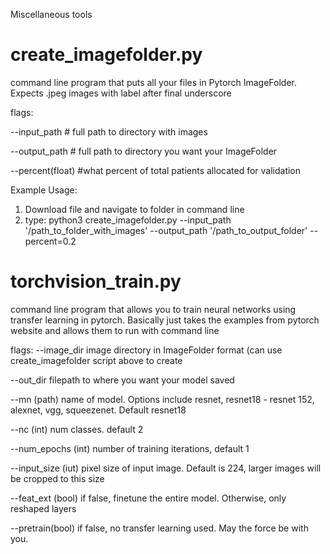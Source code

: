 Miscellaneous tools 

# create_imagefolder.py
command line program that puts all your files in Pytorch ImageFolder.  Expects .jpeg images with label after final underscore

flags:

--input_path # full path to directory with images

--output_path # full path to directory you want your ImageFolder 

--percent(float) #what percent of total patients allocated for validation 

Example Usage:
1) Download file and navigate to folder in command line
2) type:
python3 create_imagefolder.py --input_path '/path_to_folder_with_images' --output_path '/path_to_output_folder' --percent=0.2

# torchvision_train.py
command line program that allows you to train neural networks using transfer learning in pytorch.  Basically just takes the 
examples from pytorch website and allows them to run with command line

flags:
--image_dir        image directory in ImageFolder format (can use create_imagefolder script above to create

--out_dir          filepath to where you want your model saved

--mn (path)        name of model.  Options include resnet, resnet18 - resnet 152, alexnet, vgg, squeezenet.  Default resnet18

--nc (int)         num classes.  default 2

--num_epochs (int) number of training iterations, default 1

--input_size (iut) pixel size of input image.  Default is 224, larger images will be cropped to this size

--feat_ext (bool)  if false, finetune the entire model.  Otherwise, only reshaped layers

--pretrain(bool)   if false, no transfer learning used.  May the force be with you.
